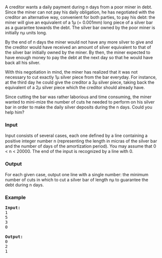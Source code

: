 <p>A creditor wants a daily payment during n days from a poor miner in debt. Since the miner can not pay his daily obligation, he has negotiated with the creditor an alternative way, convenient for both parties, to pay his debt: the miner will give an equivalent of a 1µ (= 0.001mm) long piece of a silver bar as a guarantee towards the debt. The silver bar owned by the poor miner is initially nµ units long.</p>
<p>By the end of n days the miner would not have any more silver to give and the creditor would have received an amount of silver equivalent to that of the silver bar initially owned by the miner. By then, the miner expected to have enough money to pay the debt at the next day so that he would have back all his silver.</p>
<p>With this negotiation in mind, the miner has realized that it was not necessary to cut exactly 1µ silver piece from the bar everyday. For instance, at the third day he could give the creditor a 3µ silver piece, taking back the equivalent of a 2µ silver piece which the creditor should already have.</p>
<p>Since cutting the bar was rather laborious and time consuming, the miner wanted to mini-mize the number of cuts he needed to perform on his silver bar in order to make the daily silver deposits during the n days. Could you help him?</p>
<h3>Input</h3>
<p>Input consists of several cases, each one deﬁned by a line containing a positive integer number n (representing the length in micras of the silver bar and the number of days of the amortization period). You may assume that 0 &lt; n &lt; 20000. The end of the input is recognized by a line with 0.</p>
<h3>Output</h3>
<p>For each given case, output one line with a single number: the minimum number of cuts in which to cut a silver bar of length nµ to guarantee the debt during n days.</p>
<h3>Example</h3>
<pre><strong>Input:</strong>
1<br>5<br>3<br>0<br><br><strong>Output:</strong>
0<br>2<br>1 <br></pre>